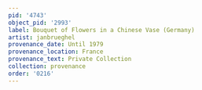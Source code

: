 ```yaml
---
pid: '4743'
object_pid: '2993'
label: Bouquet of Flowers in a Chinese Vase (Germany)
artist: janbrueghel
provenance_date: Until 1979
provenance_location: France
provenance_text: Private Collection
collection: provenance
order: '0216'
---
```

